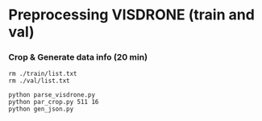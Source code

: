# Preprocessing VISDRONE (train and val)


### Crop & Generate data info (20 min)

````shell
rm ./train/list.txt
rm ./val/list.txt

python parse_visdrone.py
python par_crop.py 511 16
python gen_json.py
````
